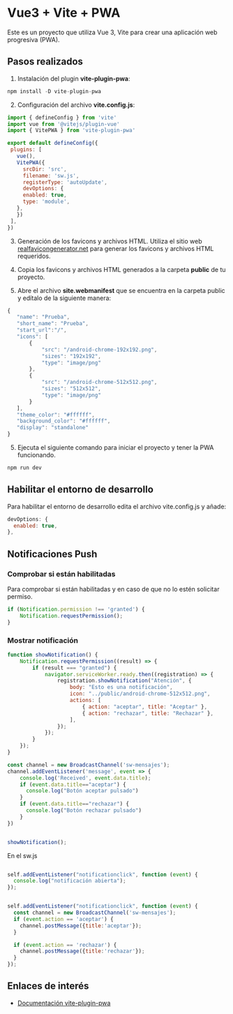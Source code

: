 # Vue3 + Vite + PWA

Este es un proyecto que utiliza Vue 3, Vite  para crear una aplicación web progresiva (PWA).

## Pasos realizados

1. Instalación del plugin **vite-plugin-pwa**:
```js 
npm install -D vite-plugin-pwa
```
2. Configuración del archivo **vite.config.js**:
 ```js
import { defineConfig } from 'vite'
import vue from '@vitejs/plugin-vue'
import { VitePWA } from 'vite-plugin-pwa'

export default defineConfig({
  plugins: [
    vue(),
    VitePWA({
      srcDir: 'src',
      filename: 'sw.js',
      registerType: 'autoUpdate',
      devOptions: {
      enabled: true,
      type: 'module',
    },
    })
  ],
})
 ```

 3. Generación de los favicons y archivos HTML. Utiliza el sitio web [realfavicongenerator.net](https://realfavicongenerator.net/)  para generar los favicons y archivos HTML requeridos.

 4. Copia los favicons y archivos HTML generados a la carpeta **public** de tu proyecto.

 5. Abre el archivo **site.webmanifest** que se encuentra en la carpeta public y edítalo de la siguiente manera:
 ```js
 {
    "name": "Prueba",
    "short_name": "Prueba",
    "start_url":"/",
    "icons": [
        {
            "src": "/android-chrome-192x192.png",
            "sizes": "192x192",
            "type": "image/png"
        },
        {
            "src": "/android-chrome-512x512.png",
            "sizes": "512x512",
            "type": "image/png"
        }
    ],
    "theme_color": "#ffffff",
    "background_color": "#ffffff",
    "display": "standalone"
}
```

5. Ejecuta el siguiente comando para iniciar el proyecto y tener la PWA funcionando.
```js
npm run dev
```

## Habilitar el entorno de desarrollo
Para habilitar el entorno de desarrollo edita el archivo vite.config.js y añade:
```js
devOptions: {
  enabled: true,
},
```

## Notificaciones Push

### Comprobar si están habilitadas

Para comprobar si están habilitadas y en caso de que no lo estén solicitar permiso.

```js
if (Notification.permission !== 'granted') {
    Notification.requestPermission();
}
```

### Mostrar notificación

```js
function showNotification() {
    Notification.requestPermission((result) => {
        if (result === "granted") {
            navigator.serviceWorker.ready.then((registration) => {
                registration.showNotification("Atención", {
                    body: "Esto es una notificación",
                    icon: "../public/android-chrome-512x512.png",
                    actions: [
                        { action: "aceptar", title: "Aceptar" },
                        { action: "rechazar", title: "Rechazar" },
                    ],
                });
            });
        }
    });
}

const channel = new BroadcastChannel('sw-mensajes');
channel.addEventListener('message', event => {
    console.log('Received', event.data.title);
    if (event.data.title=="aceptar") {
      console.log("Botón aceptar pulsado")
    } 
    if (event.data.title=="rechazar") {
      console.log("Botón rechazar pulsado")
    } 
})


showNotification();
```
En el sw.js
```js

self.addEventListener("notificationclick", function (event) {
  console.log("notificación abierta");
});


self.addEventListener("notificationclick", function (event) {
  const channel = new BroadcastChannel('sw-mensajes');
  if (event.action == 'aceptar') {
    channel.postMessage({title:'aceptar'});
  } 

  if (event.action == 'rechazar') {
    channel.postMessage({title:'rechazar'});
  }
});
```
## Enlaces de interés
- [Documentación vite-plugin-pwa](https://vite-pwa-org.netlify.app/)

